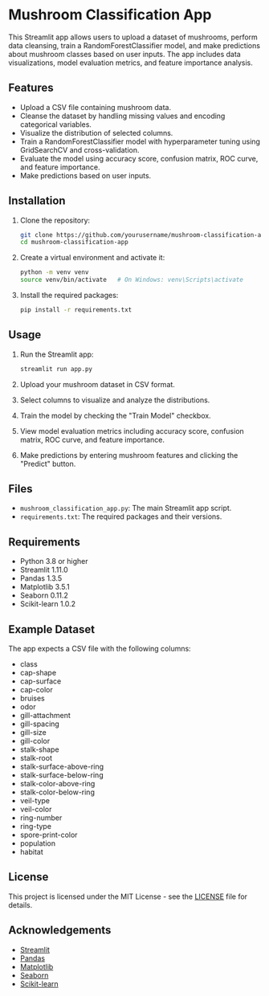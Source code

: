 # Mushroom Classification App

This Streamlit app allows users to upload a dataset of mushrooms, perform data cleansing, train a RandomForestClassifier model, and make predictions about mushroom classes based on user inputs. The app includes data visualizations, model evaluation metrics, and feature importance analysis.

## Features

- Upload a CSV file containing mushroom data.
- Cleanse the dataset by handling missing values and encoding categorical variables.
- Visualize the distribution of selected columns.
- Train a RandomForestClassifier model with hyperparameter tuning using GridSearchCV and cross-validation.
- Evaluate the model using accuracy score, confusion matrix, ROC curve, and feature importance.
- Make predictions based on user inputs.

## Installation

1. Clone the repository:

    ```bash
    git clone https://github.com/yourusername/mushroom-classification-app.git
    cd mushroom-classification-app
    ```

2. Create a virtual environment and activate it:

    ```bash
    python -m venv venv
    source venv/bin/activate   # On Windows: venv\Scripts\activate
    ```

3. Install the required packages:

    ```bash
    pip install -r requirements.txt
    ```

## Usage

1. Run the Streamlit app:

    ```bash
    streamlit run app.py
    ```

2. Upload your mushroom dataset in CSV format.
3. Select columns to visualize and analyze the distributions.
4. Train the model by checking the "Train Model" checkbox.
5. View model evaluation metrics including accuracy score, confusion matrix, ROC curve, and feature importance.
6. Make predictions by entering mushroom features and clicking the "Predict" button.

## Files

- `mushroom_classification_app.py`: The main Streamlit app script.
- `requirements.txt`: The required packages and their versions.

## Requirements

- Python 3.8 or higher
- Streamlit 1.11.0
- Pandas 1.3.5
- Matplotlib 3.5.1
- Seaborn 0.11.2
- Scikit-learn 1.0.2

## Example Dataset

The app expects a CSV file with the following columns:

- class
- cap-shape
- cap-surface
- cap-color
- bruises
- odor
- gill-attachment
- gill-spacing
- gill-size
- gill-color
- stalk-shape
- stalk-root
- stalk-surface-above-ring
- stalk-surface-below-ring
- stalk-color-above-ring
- stalk-color-below-ring
- veil-type
- veil-color
- ring-number
- ring-type
- spore-print-color
- population
- habitat

## License

This project is licensed under the MIT License - see the [LICENSE](LICENSE) file for details.

## Acknowledgements

- [Streamlit](https://streamlit.io/)
- [Pandas](https://pandas.pydata.org/)
- [Matplotlib](https://matplotlib.org/)
- [Seaborn](https://seaborn.pydata.org/)
- [Scikit-learn](https://scikit-learn.org/)

